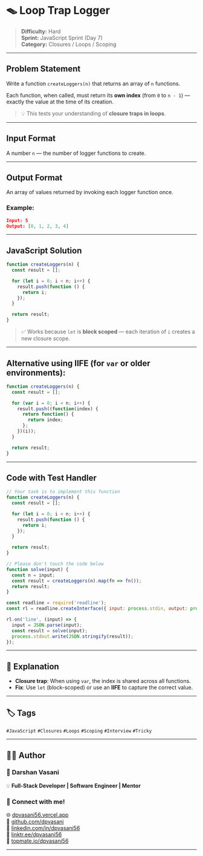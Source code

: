 # 🪤 Loop Trap Logger

> **Difficulty:** Hard  
> **Sprint:** JavaScript Sprint (Day 7)  
> **Category:** Closures / Loops / Scoping

---

## Problem Statement

Write a function `createLoggers(n)` that returns an array of `n` functions.

Each function, when called, must return its **own index** (from `0` to `n - 1`) — exactly the value at the time of its creation.

> 💡 This tests your understanding of **closure traps in loops**.

---

## Input Format

A number `n` — the number of logger functions to create.

---

## Output Format

An array of values returned by invoking each logger function once.

### Example:

```json
Input: 5
Output: [0, 1, 2, 3, 4]
```

---

## JavaScript Solution

```js
function createLoggers(n) {
  const result = [];

  for (let i = 0; i < n; i++) {
    result.push(function () {
      return i;
    });
  }

  return result;
}
```

> ✅ Works because `let` is **block scoped** — each iteration of `i` creates a new closure scope.

---

## Alternative using IIFE (for `var` or older environments):

```js
function createLoggers(n) {
  const result = [];

  for (var i = 0; i < n; i++) {
    result.push((function(index) {
      return function() {
        return index;
      };
    })(i));
  }

  return result;
}
```

---

## Code with Test Handler

```js
// Your task is to implement this function
function createLoggers(n) {
  const result = [];

  for (let i = 0; i < n; i++) {
    result.push(function () {
      return i;
    });
  }

  return result;
}

// Please don't touch the code below
function solve(input) {
  const n = input;
  const result = createLoggers(n).map(fn => fn());
  return result;
}

const readline = require('readline');
const rl = readline.createInterface({ input: process.stdin, output: process.stdout });

rl.on('line', (input) => {
  input = JSON.parse(input);
  const result = solve(input);
  process.stdout.write(JSON.stringify(result));
});
```

---

## 🧠 Explanation

- **Closure trap**: When using `var`, the index is shared across all functions.
- **Fix**: Use `let` (block-scoped) or use an **IIFE** to capture the correct value.

---

## 🏷️ Tags

`#JavaScript` `#Closures` `#Loops` `#Scoping` `#Interview` `#Tricky`

---

## 👨‍💻 Author  

### 🚀 **Darshan Vasani**  
💡 **Full-Stack Developer | Software Engineer | Mentor**    

### 🔗 Connect with me!  
🌐 [dpvasani56.vercel.app](https://dpvasani56.vercel.app)  
🐙 [github.com/dpvasani](https://github.com/dpvasani)  
💼 [linkedin.com/in/dpvasani56](https://www.linkedin.com/in/dpvasani56/)  
🌳 [linktr.ee/dpvasani56](https://linktr.ee/dpvasani56)  
📢 [topmate.io/dpvasani56](https://topmate.io/dpvasani56)

---
